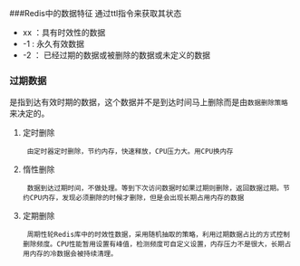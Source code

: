###Redis中的数据特征
通过ttl指令来获取其状态

* xx ：具有时效性的数据
* -1 : 永久有效数据
* -2 ： 已经过期的数据或被删除的数据或未定义的数据

### 过期数据
是指到达有效时期的数据，这个数据并不是到达时间马上删除而是由``数据删除策略``来决定的。
1. 定时删除

        由定时器定时删除，节约内存，快速释放，CPU压力大。用CPU换内存
2. 惰性删除

        数据到达过期时间，不做处理。等到下次访问数据时如果过期则删除，返回数据过期。节约CPU内存，发现必须删除的时候才删除，但是会出现长期占用内存的数据
3. 定期删除

        周期性轮Redis库中的时效性数据，采用随机抽取的策略，利用过期数据占比的方式控制删除频度。CPU性能暂用设置有峰值，检测频度可自定义设置，内存压力不是很大，长期占用内存的冷数据会被持续清理。
        

